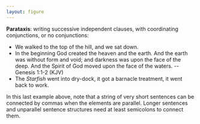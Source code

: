 ```yaml
---
layout: figure
---
```


**Parataxis**: writing successive independent clauses, with coordinating conjunctions, or no conjunctions:

 - We walked to the top of the hill, and we sat down.
 - In the beginning God created the heaven and the earth. And the earth was without form and void; and darkness was upon the face of the deep. And the Spirit of God moved upon the face of the waters. --Genesis 1:1-2 (KJV)
 - The _Starfish_ went into dry-dock, it got a barnacle treatment, it went back to work.

In this last example above, note that a string of very short sentences can be connected by commas when the elements are parallel. Longer sentences and unparallel sentence structures need at least semicolons to connect them.